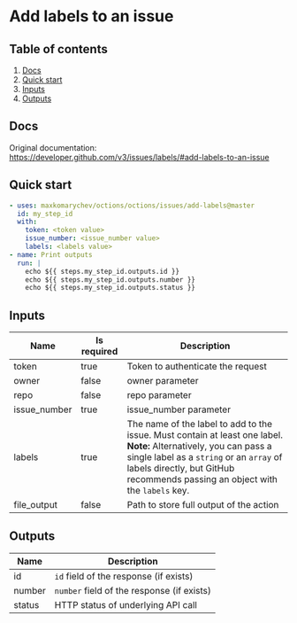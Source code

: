 # Add labels to an issue

## Table of contents

1. [Docs](#docs)
1. [Quick start](#quick-start)
1. [Inputs](#inputs)
1. [Outputs](#outputs)

<a name="quick-start" ></a>
## Docs

Original documentation: https://developer.github.com/v3/issues/labels/#add-labels-to-an-issue




<a name="quick start" ></a>
## Quick start

```yaml
- uses: maxkomarychev/octions/octions/issues/add-labels@master
  id: my_step_id
  with:
    token: <token value>
    issue_number: <issue_number value>
    labels: <labels value>
- name: Print outputs
  run: |
    echo ${{ steps.my_step_id.outputs.id }}
    echo ${{ steps.my_step_id.outputs.number }}
    echo ${{ steps.my_step_id.outputs.status }}
```


<a name="inputs" ></a>
## Inputs

| Name | Is required | Description |
|---|---|---|
|token|true|Token to authenticate the request
|owner|false|owner parameter
|repo|false|repo parameter
|issue_number|true|issue_number parameter
|labels|true|The name of the label to add to the issue. Must contain at least one label. **Note:** Alternatively, you can pass a single label as a `string` or an `array` of labels directly, but GitHub recommends passing an object with the `labels` key.
|file_output|false|Path to store full output of the action

<a name="outputs" ></a>
## Outputs

| Name | Description |
|---|---|
|id|`id` field of the response (if exists)|
|number|`number` field of the response (if exists)|
|status|HTTP status of underlying API call|

